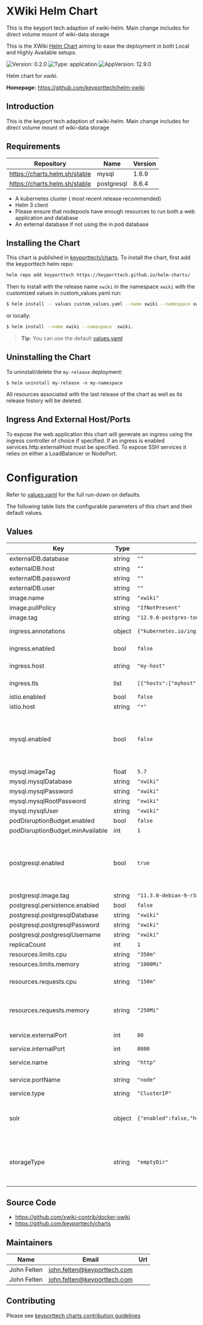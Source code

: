 # XWiki Helm Chart

This is the keyport tech adaption of xwiki-helm. Main change includes for direct volume mount of wiki-data storage

This is the XWiki [Helm Chart](https://helm.sh/docs/developing_charts) aiming to ease the deployment in both Local and Highly Available setups.

![Version: 0.2.0](https://img.shields.io/badge/Version-0.2.0-informational?style=flat-square) ![Type: application](https://img.shields.io/badge/Type-application-informational?style=flat-square) ![AppVersion: 12.9.0](https://img.shields.io/badge/AppVersion-12.9.0-informational?style=flat-square)

Helm chart for xwiki.

**Homepage:** <https://github.com/keyporttech/helm-xwiki>

## Introduction

This is the keyport tech adaption of xwiki-helm. Main change includes for direct volume mount of wiki-data storage

## Requirements

| Repository | Name | Version |
|------------|------|---------|
| https://charts.helm.sh/stable | mysql | 1.6.9 |
| https://charts.helm.sh/stable | postgresql | 8.6.4 |
* A kubernetes cluster ( most recent release recommended)
* Helm 3 client
* Please ensure that nodepools have enough resources to run both a web application and database
* An external database if not using the in pod database

## Installing the Chart

This chart is published in [keyporttech/charts](https://github.com/keyporttech/helm-charts). To install the chart, first add the keyporttech helm repo:
```bash
helm repo add keyporttech https://keyporttech.github.io/helm-charts/
```
Then to install with the release name `xwiki` in the namespace `xwiki` with the customized values in custom_values.yaml run:

```bash
$ helm install -- values custom_values.yaml --name xwiki --namespace xwiki keyporttech/xwiki
```
or locally:

```bash
$ helm install --name xwiki --namespace  xwiki.
```
> **Tip**: You can use the default [values.yaml](values.yaml)

## Uninstalling the Chart

To uninstall/delete the `my-release` deployment:

```console
$ helm uninstall my-release -n my-namespace
```

All resources associated with the last release of the chart as well as its release history will be deleted.

## Ingress And External Host/Ports

To expose the web application this chart will generate an ingress using the ingress controller of choice if specified. If an ingress is enabled services.http.externalHost must be specified. To expose SSH services it relies on either a LoadBalancer or NodePort.

# Configuration

Refer to [values.yaml](values.yaml) for the full run-down on defaults.

The following table lists the configurable parameters of this chart and their default values.

## Values

| Key | Type | Default | Description |
|-----|------|---------|-------------|
| externalDB.database | string | `""` |  |
| externalDB.host | string | `""` |  |
| externalDB.password | string | `""` |  |
| externalDB.user | string | `""` |  |
| image.name | string | `"xwiki"` | image name |
| image.pullPolicy | string | `"IfNotPresent"` | image name |
| image.tag | string | `"12.9.0-postgres-tomcat"` | image tag |
| ingress.annotations | object | `{"kubernetes.io/ingress.class":"nginx"}` | ingress annotations |
| ingress.enabled | bool | `false` | enable the ingress |
| ingress.host | string | `"my-host"` | ingress host name |
| ingress.tls | list | `[{"hosts":["myhost"],"secretName":"wiki-tls"}]` | tls config for ingress |
| istio.enabled | bool | `false` |  |
| istio.host | string | `"*"` |  |
| mysql.enabled | bool | `false` | Whether to deploy a mysql server. Set false for a different database. |
| mysql.imageTag | float | `5.7` |  |
| mysql.mysqlDatabase | string | `"xwiki"` |  |
| mysql.mysqlPassword | string | `"xwiki"` |  |
| mysql.mysqlRootPassword | string | `"xwiki"` |  |
| mysql.mysqlUser | string | `"xwiki"` |  |
| podDisruptionBudget.enabled | bool | `false` |  |
| podDisruptionBudget.minAvailable | int | `1` |  |
| postgresql.enabled | bool | `true` | Whether to deploy a postgresql server. Set false for a different database. |
| postgresql.image.tag | string | `"11.3.0-debian-9-r38"` |  |
| postgresql.persistence.enabled | bool | `false` |  |
| postgresql.postgresqlDatabase | string | `"xwiki"` |  |
| postgresql.postgresqlPassword | string | `"xwiki"` |  |
| postgresql.postgresqlUsername | string | `"xwiki"` |  |
| replicaCount | int | `1` |  |
| resources.limits.cpu | string | `"350m"` |  |
| resources.limits.memory | string | `"1000Mi"` |  |
| resources.requests.cpu | string | `"150m"` | xwiki container cpu request |
| resources.requests.memory | string | `"250Mi"` | xwiki container memory request |
| service.externalPort | int | `80` | external port name |
| service.internalPort | int | `8080` |  |
| service.name | string | `"http"` | service name |
| service.portName | string | `"node"` | name of the port |
| service.type | string | `"ClusterIP"` | service type |
| solr | object | `{"enabled":false,"host":"localhost","port":8983}` | To use external solr enable solr, provide host and port |
| storageType | string | `"emptyDir"` | type of storage for the volume: pvc, emptyDir or directVolume |

## Source Code

* <https://github.com/xwiki-contrib/docker-xwiki>
* <https://github.com/keyporttech/charts>

## Maintainers

| Name | Email | Url |
| ---- | ------ | --- |
| John Felten | john.felten@keyporttech.com |  |
| John Felten | john.felten@keyporttech.com |  |

## Contributing

Please see [keyporttech charts contribution guidelines](https://github.com/keyporttech/helm-charts/blob/master/CONTRIBUTING.md)

